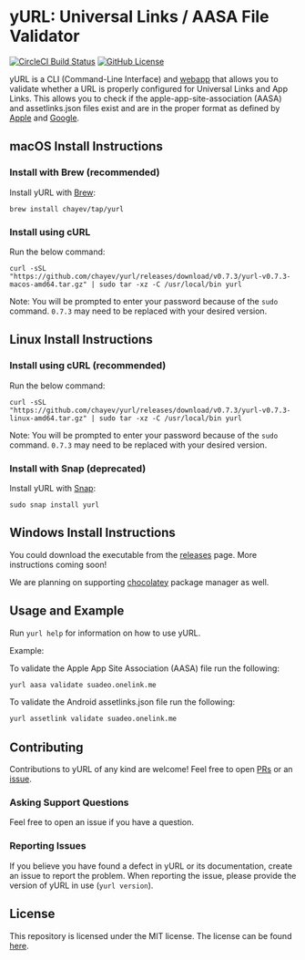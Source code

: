 # yURL: Universal Links / AASA File Validator

[![CircleCI Build Status](https://circleci.com/gh/chayev/yurl.svg?style=shield)](https://circleci.com/gh/chayev/yurl) [![GitHub License](https://img.shields.io/badge/license-MIT-blue.svg)](https://raw.githubusercontent.com/chayev/yurl/main/LICENSE)

yURL is a CLI (Command-Line Interface) and [webapp](https://yurl.chayev.com/) that allows you to validate whether a URL is properly configured for Universal Links and App Links. This allows you to check if the apple-app-site-association (AASA) and assetlinks.json files exist and are in the proper format as defined by [Apple](https://developer.apple.com/documentation/safariservices/supporting_associated_domains) and [Google](https://developers.google.com/digital-asset-links/v1/getting-started).

## macOS Install Instructions

### Install with Brew (recommended)

Install yURL with [Brew](https://brew.sh/):

```
brew install chayev/tap/yurl
```

### Install using cURL

Run the below command:

```
curl -sSL "https://github.com/chayev/yurl/releases/download/v0.7.3/yurl-v0.7.3-macos-amd64.tar.gz" | sudo tar -xz -C /usr/local/bin yurl
```

Note: You will be prompted to enter your password because of the `sudo` command. `0.7.3` may need to be replaced with your desired version.

## Linux Install Instructions

### Install using cURL (recommended)

Run the below command:

```
curl -sSL "https://github.com/chayev/yurl/releases/download/v0.7.3/yurl-v0.7.3-linux-amd64.tar.gz" | sudo tar -xz -C /usr/local/bin yurl
```

Note: You will be prompted to enter your password because of the `sudo` command. `0.7.3` may need to be replaced with your desired version.

### Install with Snap (deprecated)

Install yURL with [Snap](https://snapcraft.io/):

```
sudo snap install yurl
```

## Windows Install Instructions

You could download the executable from the [releases](https://github.com/chayev/yurl/releases) page. More instructions coming soon!

We are planning on supporting [chocolatey](chocolatey.org) package manager as well.

## Usage and Example

Run `yurl help` for information on how to use yURL.

Example:

To validate the Apple App Site Association (AASA) file run the following:

```bash
yurl aasa validate suadeo.onelink.me
```

To validate the Android assetlinks.json file run the following:

```bash
yurl assetlink validate suadeo.onelink.me
```

## Contributing

Contributions to yURL of any kind are welcome! Feel free to open [PRs](https://github.com/chayev/yurl/pulls) or an [issue](https://github.com/chayev/yurl/pulls).

### Asking Support Questions

Feel free to open an issue if you have a question.

### Reporting Issues

If you believe you have found a defect in yURL or its documentation, create an issue to report the problem.
When reporting the issue, please provide the version of yURL in use (`yurl version`).

## License

This repository is licensed under the MIT license.
The license can be found [here](./LICENSE).
